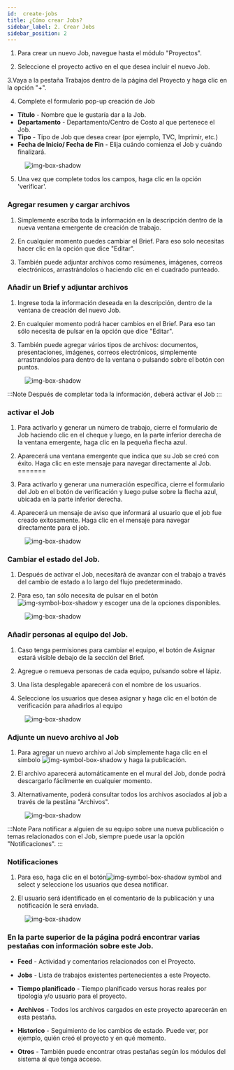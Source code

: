 ```yaml
---
id:  create-jobs
title: ¿Cómo crear Jobs?
sidebar_label: 2. Crear Jobs
sidebar_position: 2
---
```


1. Para crear un nuevo Job, navegue hasta el módulo "Proyectos".

2. Seleccione el proyecto activo en el que desea incluir el nuevo Job.

3.Vaya a la pestaña Trabajos dentro de la página del Proyecto y haga clic en la opción "+".

4. Complete el formulario pop-up creación de Job  


- **Título** - Nombre que le gustaría dar a la Job.
- **Departamento** - Departamento/Centro de Costo al que pertenece el Job.
- **Tipo** - Tipo de Job que desea crear (por ejemplo, TVC, Imprimir, etc.)
- **Fecha de Inicio/ Fecha de Fin** - Elija cuándo comienza el Job y cuándo finalizará.



<figure>

![img-box-shadow](/img/university/project-management/project-management-lesson2-1.png)
<figcaption></figcaption>
</figure>

5. Una vez que complete todos los campos, haga clic en la opción 'verificar'.


### Agregar resumen y cargar archivos

1. Simplemente escriba toda la información en la descripción dentro de la nueva ventana emergente de creación de trabajo.

2. En cualquier momento puedes cambiar el Brief. Para eso solo necesitas hacer clic en la opción que dice "Editar".

3. También puede adjuntar archivos como resúmenes, imágenes, correos electrónicos, arrastrándolos o haciendo clic en el cuadrado punteado.

### Añadir un Brief y adjuntar archivos

1. Ingrese toda la información deseada en la descripción, dentro de la ventana de creación del nuevo Job.

2. En cualquier momento podrá hacer cambios en el Brief. Para eso tan sólo necesita de pulsar en la opción que dice "Editar".

3. También puede agregar vários tipos de archivos: documentos, presentaciones, imágenes, correos electrónicos, simplemente arrastrandolos para dentro de la ventana o pulsando sobre el botón con puntos.


<figure>

![img-box-shadow](/img/university/project-management/project-management-lesson2-2.png)
<figcaption></figcaption>
</figure>



:::Note
Después de completar toda la información, deberá activar el Job
:::

### activar el Job


1. Para activarlo y generar un número de trabajo, cierre el formulario de Job haciendo clic en el cheque y luego, en la parte inferior derecha de la ventana emergente, haga clic en la pequeña flecha azul.

2. Aparecerá una ventana emergente que indica que su Job se creó con éxito. Haga clic en este mensaje para navegar directamente al Job.
=======
1. Para activarlo y generar una numeración específica, cierre el formulario del Job en el botón de verificación y luego pulse sobre la flecha azul, ubicada en la parte inferior derecha.

2. Aparecerá un mensaje de aviso que informará al usuario que el job fue creado exitosamente. Haga clic en el mensaje para navegar directamente para el job.


<figure>

![img-box-shadow](/img/university/project-management/project-management-lesson2-3.png)
<figcaption></figcaption>
</figure>



### Cambiar el estado del Job.

1. Después de activar el Job, necesitará de avanzar con el trabajo a través del cambio de estado a lo largo del flujo predeterminado. 

2. Para eso, tan sólo necesita de pulsar en el botón![img-symbol-box-shadow](/img/university/project-management/project-management-lesson2-symbol-2.png) y escoger una de la opciones disponibles.

<figure>

![img-box-shadow](/img/university/project-management/project-management-lesson2-4.png)
<figcaption></figcaption>
</figure>


### Añadir personas al equipo del Job.

1. Caso tenga permisiones para cambiar el equipo, el botón de Asignar estará visible debajo de la sección del Brief.

2. Agregue o remueva personas de cada equipo, pulsando sobre el lápiz.

3. Una lista desplegable aparecerá con el nombre de los usuarios.

4. Seleccione los usuarios que desea asignar y haga clic en el botón de verificación para añadirlos al equipo

<figure>

![img-box-shadow](/img/university/project-management/project-management-lesson2-5.png)
<figcaption></figcaption>
</figure>



### Adjunte un nuevo archivo al Job

1. Para agregar un nuevo archivo al Job simplemente haga clic en el símbolo  ![img-symbol-box-shadow](/img/university/project-management/project-management-lesson2-symbol-1.png) y haga la publicación.

2. El archivo aparecerá automáticamente en el mural del Job, donde podrá descargarlo fácilmente en cualquier momento.

3. Alternativamente, poderá consultar todos los archivos asociados al job a través de la pestãna "Archivos".

<figure>

![img-box-shadow](/img/university/project-management/project-management-lesson2-6.png)
<figcaption></figcaption>
</figure>


:::Note
Para notificar a alguien de su equipo sobre una nueva publicación o temas relacionados con el Job, siempre puede usar la opción "Notificaciones".
:::

### Notificaciones

1. Para eso, haga clic en el botón![img-symbol-box-shadow](/img/university/project-management/project-management-lesson2-symbol-3.png) symbol and select y seleccione los usuarios que desea notificar.

2. El usuario será identificado en el comentario de la publicación y una notificación le será enviada.

<figure>

![img-box-shadow](/img/university/project-management/project-management-lesson2-7.png)
<figcaption></figcaption>
</figure>

### En la parte superior de la página podrá encontrar varias pestañas con información sobre este Job.


- **Feed** - Actividad y comentarios relacionados con el Proyecto.

- **Jobs** - Lista de trabajos existentes pertenecientes a este Proyecto.

- **Tiempo planificado** - Tiempo planificado versus horas reales por tipología y/o usuario para el proyecto.

- **Archivos** - Todos los archivos cargados en este proyecto aparecerán en esta pestaña.

- **Historico** - Seguimiento de los cambios de estado. Puede ver, por ejemplo, quién creó el proyecto y en qué momento.

- **Otros** - También puede encontrar otras pestañas según los módulos del sistema al que tenga acceso.

